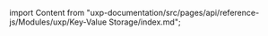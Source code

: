 
import Content from "uxp-documentation/src/pages/api/reference-js/Modules/uxp/Key-Value Storage/index.md";

<Content query="product=photoshop"/>
